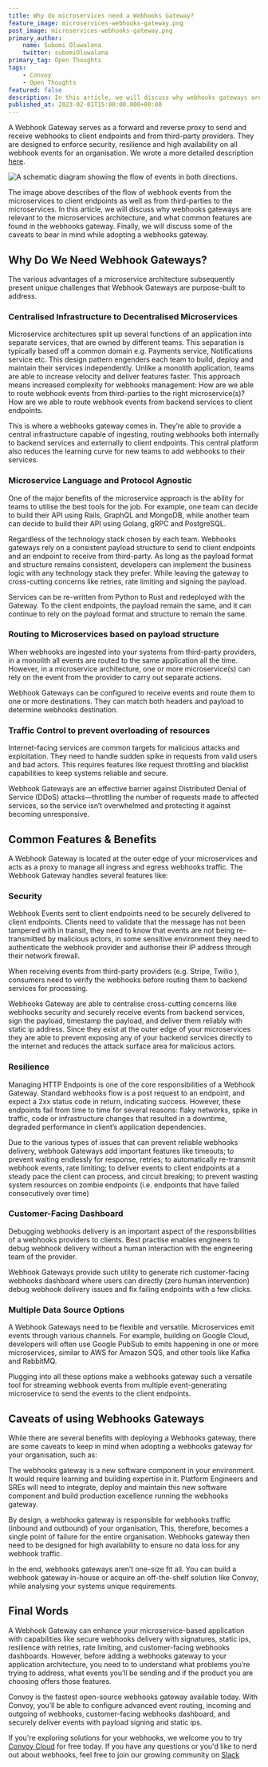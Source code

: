 ```yaml
---
title: Why do microservices need a Webhooks Gateway?
feature_image: microservices-webhooks-gateway.png
post_image: microservices-webhooks-gateway.png
primary_author:
    name: Subomi Oluwalana
    twitter: subomiOluwalana
primary_tag: Open Thoughts
tags:
    - Convoy
    - Open Thoughts
featured: false
description: In this article, we will discuss why webhooks gateways are relevant to the microservices architecture, and what common features are found in the webhooks gateway. Finally, we will discuss some of the caveats to bear in mind while adopting a webhooks gateway.
published_at: 2023-02-01T15:00:00.000+00:00
---
```


A Webhook Gateway serves as a forward and reverse proxy to send and receive webhooks to client endpoints and from third-party providers. They are designed to enforce security, resilience and high availability on all webhook events for an organisation. We wrote a more detailed description [here](https://getconvoy.io/blog/what-are-webhook-gateways). 

![A schematic diagram showing the flow of events in both directions.](/blog-assets/microservices-webhooks-gateway.png)

The image above describes of the flow of webhook events from the microservices to client endpoints as well as from third-parties to the microservices. In this article, we will discuss why webhooks gateways are relevant to the microservices architecture, and what common features are found in the webhooks gateway. Finally, we will discuss some of the caveats to bear in mind while adopting a webhooks gateway.

## Why Do We Need Webhook Gateways?

The various advantages  of a microservice architecture subsequently present unique challenges that Webhook Gateways are purpose-built to address.

### Centralised Infrastructure to Decentralised Microservices

Microservice architectures split up several functions of an application into separate services, that are owned by different teams. This separation is typically based off a common domain e.g. Payments service, Notifications service etc. This design pattern engenders each team to build, deploy and maintain their services independently. Unlike a monolith application, teams are able to increase velocity and deliver features faster. This approach means increased complexity for webhooks management: How are we able to route webhook events from third-parties to the right microservice(s)? How are we able to route webhook events from backend services to client endpoints.

This is where a webhooks gateway comes in. They’re able to provide a central infrastructure capable of ingesting, routing webhooks both internally to backend services and externally to client endpoints. This central platform also reduces the learning curve for new teams to add webhooks to their services.

### Microservice Language and Protocol Agnostic

One of the major benefits of the microservice  approach is the ability for teams to utilise the best tools for the job. For example, one team can decide to build their API using Rails, GraphQL and MongoDB, while another team can decide to build their API using Golang, gRPC and PostgreSQL. 

Regardless of the technology stack chosen by each team. Webhooks gateways rely on a consistent payload structure to send to client endpoints and an endpoint to receive from third-party. As long as the payload format and structure remains consistent, developers can implement the business logic with any technology stack they prefer. While leaving the gateway to cross-cutting concerns like retries, rate limiting and signing the payload.

Services can be re-written from Python to Rust and redeployed with the Gateway. To the client endpoints, the payload remain the same, and it can continue to rely on the payload format and structure to remain the same.

### Routing to Microservices based on payload structure

When webhooks are ingested into your systems from third-party providers, in a monolith all events are routed to the same application all the time. However, in a microservice architecture, one or more microservice(s) can rely on the event from the provider to carry out separate actions. 

Webhook Gateways can be configured to receive events and route them to one or more destinations. They can match both headers and payload to determine webhooks destination.

### Traffic Control to prevent overloading of resources

Internet-facing services are common targets for malicious attacks and exploitation. They need to handle sudden spike in requests from valid users and bad actors. This requires features like request throttling and blacklist capabilities to keep systems reliable and secure.

Webhook Gateways are an effective barrier against Distributed Denial of Service (DDoS) attacks—throttling the number of requests made to affected services, so the service isn’t overwhelmed and protecting it against becoming unresponsive.

## Common Features & Benefits

A Webhook Gateway is located at the outer edge of your microservices and acts as a proxy to manage all ingress and egress webhooks traffic. The Webhook Gateway handles several features like:

### Security

Webhook Events sent to client endpoints need to be securely delivered to client endpoints. Clients need to validate that the message has not been tampered with in transit, they need to know that events are not being re-transmitted by malicious actors, in some sensitive environment they need to authenticate the webhook provider and authorise their IP address through their network firewall.

When receiving events from third-party providers (e.g. Stripe, Twilio ), consumers need to verify the webhooks before routing them to backend services for processing. 

Webhooks Gateway are able to centralise cross-cutting concerns like webhooks security and securely receive events from backend services, sign the payload, timestamp the payload, and deliver them reliably with static ip address. Since they exist at the outer edge of your microservices they are able to prevent exposing any of your backend services directly to the internet and reduces the attack surface area for malicious actors.

### Resilience

Managing HTTP Endpoints is one of the core responsibilities of a Webhook Gateway. Standard webhooks flow is a post request to an endpoint, and expect a 2xx status code in return, indicating success. However, these endpoints fail from time to time for several reasons: flaky networks, spike in traffic, code or infrastructure changes that resulted in a downtime, degraded performance in client’s application dependencies.

Due to the various types of issues that can prevent reliable webhooks delivery, webhook Gateways add important features like timeouts; to prevent waiting endlessly for response, retries; to automatically re-transmit webhook events, rate limiting; to deliver events to client endpoints at a steady pace the client can process, and circuit breaking; to prevent wasting system resources on zombie endpoints (i.e. endpoints that have failed consecutively over time)

### Customer-Facing Dashboard

Debugging webhooks delivery is an important aspect of the responsibilities of a webhooks providers to clients. Best practise enables engineers to debug webhook delivery without a human interaction with the engineering team of the provider.

Webhook Gateways provide such utility to generate rich customer-facing webhooks dashboard where users can directly (zero human intervention) debug webhook delivery issues and fix failing endpoints with a few clicks.

### Multiple Data Source Options

A Webhook Gateways need to be flexible and versatile. Microservices emit events through various channels. For example, building on Google Cloud, developers will often use Google PubSub to emits happening in one or more microservices, similar to AWS for Amazon SQS, and other tools like Kafka and RabbitMQ. 

Plugging into all these options make a webhooks gateway such a versatile tool for streaming webhook events from multiple event-generating microservice to send the events to the client endpoints.

## Caveats of using Webhooks Gateways

While there are several benefits with deploying a Webhooks gateway, there are some caveats to keep in mind when adopting a webhooks gateway for your organisation, such as:

The webhooks gateway is a new software component in your environment. It would require learning and building expertise in it. Platform Engineers and SREs will need to integrate, deploy and maintain this new software component and build production excellence running the webhooks gateway.

By design, a webhooks gateway is responsible for webhooks traffic (inbound and outbound) of your organisation, This, therefore, becomes a single point of failure for the entire organisation. Webhooks gateway then need to be designed for high availability to ensure no data loss for any webhook traffic. 

In the end, webhooks gateways aren’t one-size fit all. You can build a webhook gateway in-house or acquire an off-the-shelf solution like Convoy, while analysing your systems unique requirements.

## Final Words

A Webhook Gateway can enhance your microservice-based application with capabilities like secure webhooks delivery with signatures, static ips, resilience with retries, rate limiting, and customer-facing webhooks dashboards. However, before adding a webhooks gateway to your application architecture, you need to to understand what problems you’re trying to address, what events you’ll be sending and if the product you are choosing offers those features.

Convoy is the fastest open-source webhooks gateway available today. With Convoy, you’ll be able to configure advanced event routing, incoming and outgoing of webhooks, customer-facing webhooks dashboard, and securely deliver events with payload signing and static ips.

If you're exploring solutions for your webhooks, we welcome you to try [Convoy Cloud](https://dashboard.getconvoy.io/signup) for free today. If you have any questions or you'd like to nerd out about webhooks, feel free to join our growing community on [Slack](https://join.slack.com/t/convoy-community/shared_invite/zt-xiuuoj0m-yPp~ylfYMCV9s038QL0IUQ)
